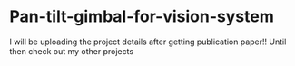 # Pan-tilt-gimbal-for-vision-system
I will be uploading the project details after getting publication paper!! Until then check out my other projects
